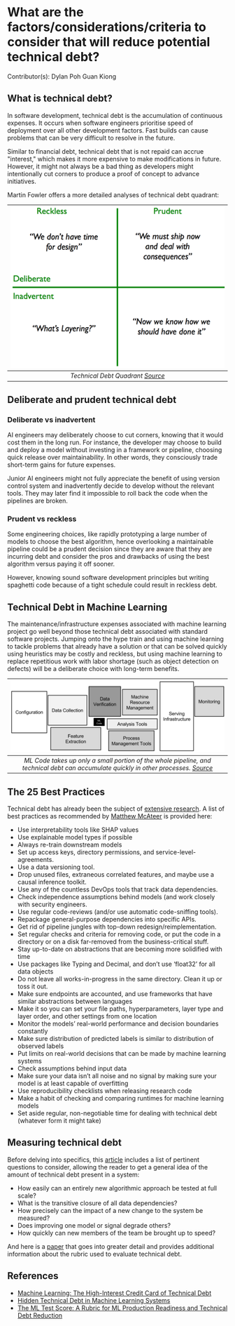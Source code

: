 # What are the factors/considerations/criteria to consider that will reduce potential technical debt?

Contributor(s): Dylan Poh Guan Kiong

## What is technical debt?
In software development, technical debt is the accumulation of continuous expenses. It occurs when software engineers prioritise speed of deployment over all other development factors. Fast builds can cause problems that can be very difficult to resolve in the future.

Similar to financial debt, technical debt that is not repaid can accrue "interest," which makes it more expensive to make modifications in future. However, it might not always be a bad thing as developers might intentionally cut corners to produce a proof of concept to advance initiatives.

Martin Fowler offers a more detailed analyses of technical debt quadrant:

|              ![TechDebtQuadrant](../assets/images/diagrams/techDebtQuadrant.png)               |
| :--------------------------------------------------------------------------------------------: |
| *Technical Debt Quadrant [Source](https://martinfowler.com/bliki/images/techDebtQuadrant.png)* |


## Deliberate and prudent technical debt

### Deliberate vs inadvertent
AI engineers may deliberately choose to cut corners, knowing that it would cost them in the long run. For instance, the developer may choose to build and deploy a model without investing in a framework or pipeline, choosing quick release over maintainability. In other words, they consciously trade short-term gains for future expenses.

Junior AI engineers might not fully appreciate the benefit of using version control system and inadvertently decide to develop without the relevant tools. They may later find it impossible to roll back the code when the pipelines are broken.

### Prudent vs reckless
Some engineering choices, like rapidly prototyping a large number of models to choose the best algorithm, hence overlooking a maintainable pipeline could be a prudent decision since they are aware that they are incurring debt and consider the pros and drawbacks of using the best algorithm versus paying it off sooner.  

However, knowing sound software development principles but writing spaghetti code because of a tight schedule could result in reckless debt.


## Technical Debt in Machine Learning
The maintenance/infrastructure expenses associated with machine learning project go well beyond those technical debt associated with standard software projects. Jumping onto the hype train and using machine learning to tackle problems that already have a solution or that can be solved quickly using heuristics may be costly and reckless, but using machine learning to replace repetitious work with labor shortage (such as object detection on defects) will be a deliberate choice with long-term benefits.


|                                                                                 ![TechDebtQuadrant](../assets/images/diagrams/ml_tech_debt.png)                                                                                  |
| :------------------------------------------------------------------------------------------------------------------------------------------------------------------------------------------------------------------------------: |
| *ML Code takes up only a small portion of the whole pipeline, and technical debt can accumulate quickly in other processes. [Source](https://proceedings.neurips.cc/paper/2015/file/86df7dcfd896fcaf2674f757a2463eba-Paper.pdf)* |

## The 25 Best Practices 

Technical debt has already been the subject of [extensive research](https://proceedings.neurips.cc/paper/2015/file/86df7dcfd896fcaf2674f757a2463eba-Paper.pdf). A list of best practices as recommended by [Matthew McAteer](https://matthewmcateer.me/blog/machine-learning-technical-debt/) is provided here:

- Use interpretability tools like SHAP values
- Use explainable model types if possible
- Always re-train downstream models
- Set up access keys, directory permissions, and service-level-agreements.
- Use a data versioning tool.
- Drop unused files, extraneous correlated features, and maybe use a causal inference toolkit.
- Use any of the countless DevOps tools that track data dependencies.
- Check independence assumptions behind models (and work closely with security engineers.
- Use regular code-reviews (and/or use automatic code-sniffing tools).
- Repackage general-purpose dependencies into specific APIs.
- Get rid of pipeline jungles with top-down redesign/reimplementation.
- Set regular checks and criteria for removing code, or put the code in a directory or on a disk far-removed from the business-critical stuff.
- Stay up-to-date on abstractions that are becoming more solidified with time
- Use packages like Typing and Decimal, and don’t use ‘float32’ for all data objects
- Do not leave all works-in-progress in the same directory. Clean it up or toss it out.
- Make sure endpoints are accounted, and use frameworks that have similar abstractions between languages
- Make it so you can set your file paths, hyperparameters, layer type and layer order, and other settings from one location
- Monitor the models’ real-world performance and decision boundaries constantly
- Make sure distribution of predicted labels is similar to distribution of observed labels
- Put limits on real-world decisions that can be made by machine learning systems
- Check assumptions behind input data
- Make sure your data isn’t all noise and no signal by making sure your model is at least capable of overfitting
- Use reproducibility checklists when releasing research code
- Make a habit of checking and comparing runtimes for machine learning models
- Set aside regular, non-negotiable time for dealing with technical debt (whatever form it might take)
  
## Measuring technical debt
Before delving into specifics, this [article](https://proceedings.neurips.cc/paper/2015/file/86df7dcfd896fcaf2674f757a2463eba-Paper.pdf) includes a list of pertinent questions to consider, allowing the reader to get a general idea of the amount of technical debt present in a system:

- How easily can an entirely new algorithmic approach be tested at full scale?
- What is the transitive closure of all data dependencies?
- How precisely can the impact of a new change to the system be measured?
- Does improving one model or signal degrade others?
- How quickly can new members of the team be brought up to speed?

And here is a [paper](https://storage.googleapis.com/pub-tools-public-publication-data/pdf/aad9f93b86b7addfea4c419b9100c6cdd26cacea.pdf) that goes into greater detail and provides additional information about the rubric used to evaluate technical debt.

## References

- [Machine Learning: The High-Interest Credit Card of Technical Debt](https://storage.googleapis.com/pub-tools-public-publication-data/pdf/43146.pdf)
- [Hidden Technical Debt in Machine Learning Systems](https://proceedings.neurips.cc/paper/2015/file/86df7dcfd896fcaf2674f757a2463eba-Paper.pdf)
- [The ML Test Score: A Rubric for ML Production Readiness and Technical Debt Reduction](https://storage.googleapis.com/pub-tools-public-publication-data/pdf/aad9f93b86b7addfea4c419b9100c6cdd26cacea.pdf)